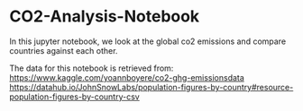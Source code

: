 # CO2-Analysis-Notebook

In this jupyter notebook, we look at the global co2 emissions and compare countries against each other.    

The data for this notebook is retrieved from:    
https://www.kaggle.com/yoannboyere/co2-ghg-emissionsdata    
https://datahub.io/JohnSnowLabs/population-figures-by-country#resource-population-figures-by-country-csv

